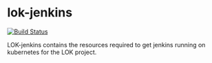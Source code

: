 # lok-jenkins

[![Build Status](https://travis-ci.org/Liatrio-LOK/lok-jenkins.svg?branch=master)](https://travis-ci.org/Liatrio-LOK/lok-jenkins)

LOK-jenkins contains the resources required to get jenkins running on kubernetes for the LOK project. 
